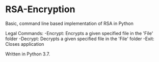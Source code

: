 # RSA-Encryption
Basic, command line based implementation of RSA in Python

Legal Commands:
  -Encrypt: Encrypts a given specified file in the 'File' folder
  -Decrypt: Decrypts a given specified file in the 'File' folder
  -Exit: Closes application
  
Written in Python 3.7. 
